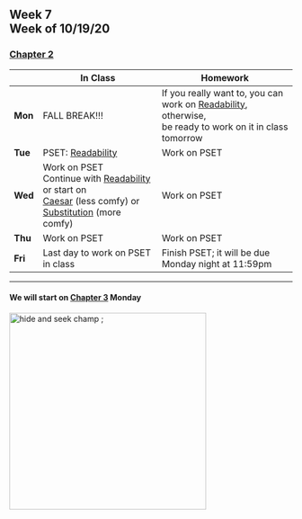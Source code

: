 <meta http-equiv="refresh" content="300"/>

## Week 7<br>Week of 10/19/20  

### [Chapter 2](/ap/curriculum/2)  

  |       |In Class               |Homework   |
  |-------|---------              |---------  |
  |**Mon**|FALL BREAK!!! |If you really want to, you can work on [Readability](https://cs50.harvard.edu/ap/2021/curriculum/x/psets/2/readability/), otherwise,<br>be ready to work on it in class tomorrow |
  |**Tue**|PSET: [Readability](https://cs50.harvard.edu/ap/2021/curriculum/x/psets/2/readability/) |Work on PSET |
  |**Wed**|Work on PSET<br>Continue with [Readability](https://cs50.harvard.edu/ap/2021/curriculum/x/psets/2/readability/) or start on<br>[Caesar](https://cs50.harvard.edu/ap/2021/curriculum/x/psets/2/caesar/) (less comfy) or [Substitution](https://cs50.harvard.edu/ap/2021/curriculum/x/psets/2/substitution/) (more comfy) |Work on PSET |
  |**Thu**|Work on PSET |Work on PSET |
  |**Fri**|Last day to work on PSET in class |Finish PSET; it will be due Monday night at 11:59pm |

  ***  
  #### We will start on [Chapter 3](/ap/curriculum/3)  Monday

<img src="https://ih0.redbubble.net/image.453247676.2842/flat,800x800,070,f.u3.jpg" alt="hide and seek champ ;" height="350">
